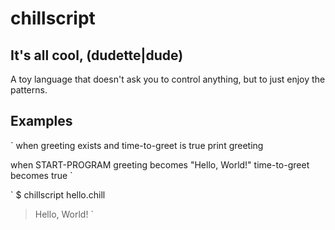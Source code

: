 # chillscript

## It's all cool, (dudette|dude)

A toy language that doesn't ask you to control anything, but to just enjoy the patterns.

## Examples

`
when greeting exists
and time-to-greet is true
  print greeting

when START-PROGRAM
  greeting becomes "Hello, World!"
  time-to-greet becomes true
`

`
$ chillscript hello.chill
> Hello, World!
`
